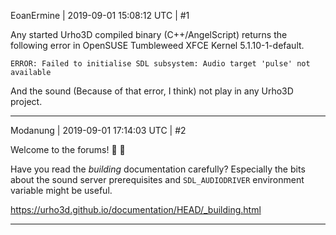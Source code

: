 EoanErmine | 2019-09-01 15:08:12 UTC | #1

Any started Urho3D compiled binary (C++/AngelScript) returns the following error in OpenSUSE Tumbleweed XFCE Kernel 5.1.10-1-default.

`ERROR: Failed to initialise SDL subsystem: Audio target 'pulse' not available`

And the sound (Because of that error, I think) not play in any Urho3D project.

-------------------------

Modanung | 2019-09-01 17:14:03 UTC | #2

Welcome to the forums! :confetti_ball: :slightly_smiling_face:

Have you read the *building* documentation carefully? Especially the bits about the sound server prerequisites and `SDL_AUDIODRIVER` environment variable might be useful.

https://urho3d.github.io/documentation/HEAD/_building.html

-------------------------

